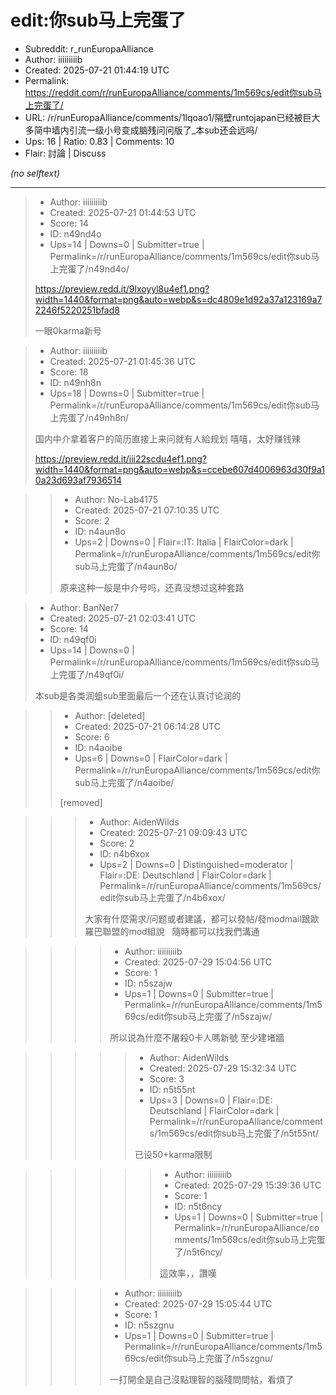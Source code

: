 # edit:你sub马上完蛋了

- Subreddit: r_runEuropaAlliance
- Author: iiiiiiiiib
- Created: 2025-07-21 01:44:19 UTC
- Permalink: https://reddit.com/r/runEuropaAlliance/comments/1m569cs/edit你sub马上完蛋了/
- URL: /r/runEuropaAlliance/comments/1lqoao1/隔壁runtojapan已经被巨大多简中墙内引流一级小号变成脑残问问版了_本sub还会远吗/
- Ups: 16 | Ratio: 0.83 | Comments: 10
- Flair: 討論 | Discuss

_(no selftext)_

---

> - Author: iiiiiiiiib
> - Created: 2025-07-21 01:44:53 UTC
> - Score: 14
> - ID: n49nd4o
> - Ups=14 | Downs=0 | Submitter=true | Permalink=/r/runEuropaAlliance/comments/1m569cs/edit你sub马上完蛋了/n49nd4o/
>
> https://preview.redd.it/9lxoyyl8u4ef1.png?width=1440&format=png&auto=webp&s=dc4809e1d92a37a123169a72246f5220251bfad8
> 
> 一眼0karma新号

> - Author: iiiiiiiiib
> - Created: 2025-07-21 01:45:36 UTC
> - Score: 18
> - ID: n49nh8n
> - Ups=18 | Downs=0 | Submitter=true | Permalink=/r/runEuropaAlliance/comments/1m569cs/edit你sub马上完蛋了/n49nh8n/
>
> 国内中介拿着客户的简历直接上来问就有人給规划 嘻嘻，太好赚钱辣
> 
> https://preview.redd.it/iii22scdu4ef1.png?width=1440&format=png&auto=webp&s=ccebe607d4006963d30f9a10a23d693af7936514

>> - Author: No-Lab4175
>> - Created: 2025-07-21 07:10:35 UTC
>> - Score: 2
>> - ID: n4aun8o
>> - Ups=2 | Downs=0 | Flair=:IT: Italia | FlairColor=dark | Permalink=/r/runEuropaAlliance/comments/1m569cs/edit你sub马上完蛋了/n4aun8o/
>>
>> 原来这种一般是中介号吗，还真没想过这种套路

> - Author: BanNer7
> - Created: 2025-07-21 02:03:41 UTC
> - Score: 14
> - ID: n49qf0i
> - Ups=14 | Downs=0 | Permalink=/r/runEuropaAlliance/comments/1m569cs/edit你sub马上完蛋了/n49qf0i/
>
> 本sub是各类润蛆sub里面最后一个还在认真讨论润的

>> - Author: [deleted]
>> - Created: 2025-07-21 06:14:28 UTC
>> - Score: 6
>> - ID: n4aoibe
>> - Ups=6 | Downs=0 | FlairColor=dark | Permalink=/r/runEuropaAlliance/comments/1m569cs/edit你sub马上完蛋了/n4aoibe/
>>
>> [removed]

>>> - Author: AidenWilds
>>> - Created: 2025-07-21 09:09:43 UTC
>>> - Score: 2
>>> - ID: n4b6xox
>>> - Ups=2 | Downs=0 | Distinguished=moderator | Flair=:DE: Deutschland | FlairColor=dark | Permalink=/r/runEuropaAlliance/comments/1m569cs/edit你sub马上完蛋了/n4b6xox/
>>>
>>> 大家有什麼需求/问题或者建議，都可以發帖/發modmail跟歐羅巴聯盟的mod組說   隨時都可以找我們溝通

>>>> - Author: iiiiiiiiib
>>>> - Created: 2025-07-29 15:04:56 UTC
>>>> - Score: 1
>>>> - ID: n5szajw
>>>> - Ups=1 | Downs=0 | Submitter=true | Permalink=/r/runEuropaAlliance/comments/1m569cs/edit你sub马上完蛋了/n5szajw/
>>>>
>>>> 所以说為什麼不屠殺0卡人嗎新號
>>>> 至少建堵牆

>>>>> - Author: AidenWilds
>>>>> - Created: 2025-07-29 15:32:34 UTC
>>>>> - Score: 3
>>>>> - ID: n5t55nt
>>>>> - Ups=3 | Downs=0 | Flair=:DE: Deutschland | FlairColor=dark | Permalink=/r/runEuropaAlliance/comments/1m569cs/edit你sub马上完蛋了/n5t55nt/
>>>>>
>>>>> 已设50+karma限制

>>>>>> - Author: iiiiiiiiib
>>>>>> - Created: 2025-07-29 15:39:36 UTC
>>>>>> - Score: 1
>>>>>> - ID: n5t6ncy
>>>>>> - Ups=1 | Downs=0 | Submitter=true | Permalink=/r/runEuropaAlliance/comments/1m569cs/edit你sub马上完蛋了/n5t6ncy/
>>>>>>
>>>>>> 這效率，，讚嘆

>>>> - Author: iiiiiiiiib
>>>> - Created: 2025-07-29 15:05:44 UTC
>>>> - Score: 1
>>>> - ID: n5szgnu
>>>> - Ups=1 | Downs=0 | Submitter=true | Permalink=/r/runEuropaAlliance/comments/1m569cs/edit你sub马上完蛋了/n5szgnu/
>>>>
>>>> 一打開全是自己沒點理智的腦殘問問帖，看煩了
